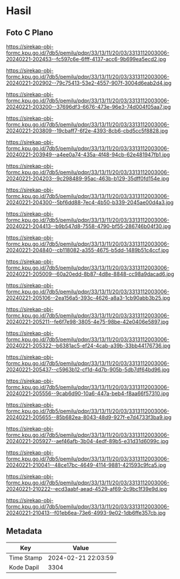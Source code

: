 # Hasil

## Foto C Plano

https://sirekap-obj-formc.kpu.go.id/7db5/pemilu/pdpr/33/13/11/20/03/3313112003006-20240221-202453--fc597c6e-6fff-4137-acc6-9b699ea5ecd2.jpg

https://sirekap-obj-formc.kpu.go.id/7db5/pemilu/pdpr/33/13/11/20/03/3313112003006-20240221-202902--79c75413-53e2-4557-907f-3004d6eab2d4.jpg

https://sirekap-obj-formc.kpu.go.id/7db5/pemilu/pdpr/33/13/11/20/03/3313112003006-20240221-203200--37696df3-6676-473e-96e3-74d004f05aa7.jpg

https://sirekap-obj-formc.kpu.go.id/7db5/pemilu/pdpr/33/13/11/20/03/3313112003006-20240221-203809--19cbaff7-6f2e-4393-8cb6-cbd5cc5f8828.jpg

https://sirekap-obj-formc.kpu.go.id/7db5/pemilu/pdpr/33/13/11/20/03/3313112003006-20240221-203949--a4ee0a74-435a-4f48-94cb-62e481947fb1.jpg

https://sirekap-obj-formc.kpu.go.id/7db5/pemilu/pdpr/33/13/11/20/03/3313112003006-20240221-204203--9c298489-95ac-463b-b129-35dff0fd154e.jpg

https://sirekap-obj-formc.kpu.go.id/7db5/pemilu/pdpr/33/13/11/20/03/3313112003006-20240221-204300--5bf6dd88-7ec4-4b50-b339-2045ae00d4a3.jpg

https://sirekap-obj-formc.kpu.go.id/7db5/pemilu/pdpr/33/13/11/20/03/3313112003006-20240221-204413--b9b547d8-7558-4790-bf55-286746b04f30.jpg

https://sirekap-obj-formc.kpu.go.id/7db5/pemilu/pdpr/33/13/11/20/03/3313112003006-20240221-204840--cb118082-a355-4675-b5dd-1489b51c4ccf.jpg

https://sirekap-obj-formc.kpu.go.id/7db5/pemilu/pdpr/33/13/11/20/03/3313112003006-20240221-205009--60a20edd-8b87-4d8e-8848-cc98a9dacad6.jpg

https://sirekap-obj-formc.kpu.go.id/7db5/pemilu/pdpr/33/13/11/20/03/3313112003006-20240221-205106--2ea156a5-393c-4626-a8a3-1cb90abb3b25.jpg

https://sirekap-obj-formc.kpu.go.id/7db5/pemilu/pdpr/33/13/11/20/03/3313112003006-20240221-205211--fe6f7e98-3805-4e75-98be-42e0406e5897.jpg

https://sirekap-obj-formc.kpu.go.id/7db5/pemilu/pdpr/33/13/11/20/03/3313112003006-20240221-205322--b6381ac5-ef24-4cab-a39b-33bb44176736.jpg

https://sirekap-obj-formc.kpu.go.id/7db5/pemilu/pdpr/33/13/11/20/03/3313112003006-20240221-205437--c5963b12-cf1d-4d7b-905b-5db7df64bd96.jpg

https://sirekap-obj-formc.kpu.go.id/7db5/pemilu/pdpr/33/13/11/20/03/3313112003006-20240221-205556--9cab6d90-10a6-447a-beb4-f8aa66f57310.jpg

https://sirekap-obj-formc.kpu.go.id/7db5/pemilu/pdpr/33/13/11/20/03/3313112003006-20240221-205655--85b682ea-8043-48d9-927f-e7d4733f3ba9.jpg

https://sirekap-obj-formc.kpu.go.id/7db5/pemilu/pdpr/33/13/11/20/03/3313112003006-20240221-205927--aef46afb-3b04-4edf-89b5-e31d31d6099c.jpg

https://sirekap-obj-formc.kpu.go.id/7db5/pemilu/pdpr/33/13/11/20/03/3313112003006-20240221-210041--48ce17bc-4649-4114-9881-421593c9fca5.jpg

https://sirekap-obj-formc.kpu.go.id/7db5/pemilu/pdpr/33/13/11/20/03/3313112003006-20240221-210222--ecd3aabf-aead-4529-af69-2c9bc1f39e9d.jpg

https://sirekap-obj-formc.kpu.go.id/7db5/pemilu/pdpr/33/13/11/20/03/3313112003006-20240221-210413--f01eb6ea-73e6-4993-9e02-1db6ffe357cb.jpg


## Metadata

| Key        | Value               |
| ---------- | ------------------- |
| Time Stamp | 2024-02-21 22:03:59 |
| Kode Dapil | 3304                |



